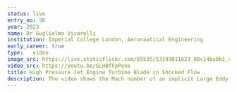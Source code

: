 ```yaml
---
status: live
entry_no: 30
year: 2023
name: Dr Guglielmo Vivarelli
institution: Imperial College London, Aeronautical Engineering
early_career: true
type:   video 
image_src: https://live.staticflickr.com/65535/53193811623_88c14ba0b1_c_d.jpg
video_src: https://youtu.be/GLHBfFpPeno
title: High Pressure Jet Engine Turbine Blade in Shocked Flow
description: The video shows the Mach number of an implicit Large Eddy simulation of the LS89 high-pressure turbine blade, a component typically found at the exit of a jet engine combustor. The very high level of suction at the outflow causes a very strong acceleration causing a shock to appear (the flow accelerates from ~60m/s to 280m/s in ~10cm). This interacts with the adjacent blade's wake and the waves emanating off the blade trailing edge are clearly visible. The most complicated aspect in setting up this case is represented by the unsteady boundary layer/shock interaction and the high energy vortices. This particular simulation is 4th order accurate and was run with Nektar++ on Archer2 using a high-order quadrilateral mesh. This work has been carried out in collaboration with Rolls-Royce plc. 
---
```

